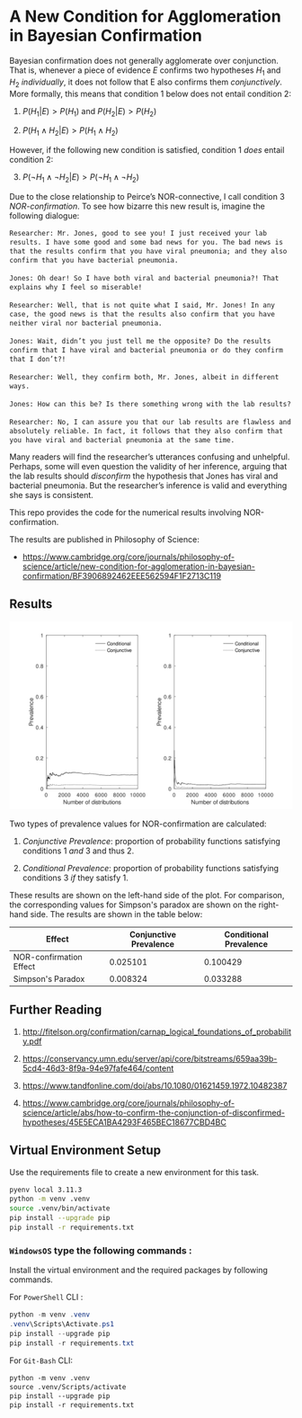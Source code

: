# A New Condition for Agglomeration in Bayesian Confirmation

Bayesian confirmation does not generally agglomerate over conjunction. That is, whenever a piece of evidence $E$ confirms two hypotheses $H_1$ and $H_2$ *individually*, it does not follow that E also confirms them *conjunctively*. More formally, this means that condition 1 below does not entail condition 2:

1. $P(H_1|E)>P(H_1)$ and $P(H_2|E)>P(H_2)$

2. $P(H_1\land H_2|E)>P(H_1\land H_2)$

However, if the following new condition is satisfied, condition 1 *does* entail condition 2:

3. $P(\neg H_1\land \neg H_2|E)>P(\neg H_1\land \neg H_2)$

Due to the close relationship to Peirce’s NOR-connective, I call condition 3 *NOR-confirmation*. To see how bizarre this new result is, imagine the following dialogue:

    Researcher: Mr. Jones, good to see you! I just received your lab results. I have some good and some bad news for you. The bad news is that the results confirm that you have viral pneumonia; and they also confirm that you have bacterial pneumonia.

    Jones: Oh dear! So I have both viral and bacterial pneumonia?! That explains why I feel so miserable!

    Researcher: Well, that is not quite what I said, Mr. Jones! In any case, the good news is that the results also confirm that you have neither viral nor bacterial pneumonia.

    Jones: Wait, didn’t you just tell me the opposite? Do the results confirm that I have viral and bacterial pneumonia or do they confirm that I don’t?!

    Researcher: Well, they confirm both, Mr. Jones, albeit in different ways.

    Jones: How can this be? Is there something wrong with the lab results?

    Researcher: No, I can assure you that our lab results are flawless and absolutely reliable. In fact, it follows that they also confirm that you have viral and bacterial pneumonia at the same time.

Many readers will find the researcher’s utterances confusing and unhelpful. Perhaps, some will even question the validity of her inference, arguing that the lab results should *disconfirm* the hypothesis that Jones has viral and bacterial pneumonia. But the researcher’s inference is valid and everything she says is consistent.

This repo provides the code for the numerical results involving NOR-confirmation.

The results are published in Philosophy of Science:

- https://www.cambridge.org/core/journals/philosophy-of-science/article/new-condition-for-agglomeration-in-bayesian-confirmation/BF3906892462EEE562594F1F2713C119


## Results

![alt text](nor_simpson.svg)

Two types of prevalence values for NOR-confirmation are calculated:

1. *Conjunctive Prevalence*: proportion of probability functions satisfying conditions 1 *and* 3 and thus 2.

2. *Conditional Prevalence*: proportion of probability functions satisfying conditions 3 *if* they satisfy 1.

These results are shown on the left-hand side of the plot. For comparison, the corresponding values for Simpson's paradox are shown on the right-hand side. The results are shown in the table below:

<table id="T_74a50">
  <thead>
    <tr>
      <th id="T_74a50_level0_col0" class="col_heading level0 col0" >Effect</th>
      <th id="T_74a50_level0_col1" class="col_heading level0 col1" >Conjunctive Prevalence</th>
      <th id="T_74a50_level0_col2" class="col_heading level0 col2" >Conditional Prevalence</th>
    </tr>
  </thead>
  <tbody>
    <tr>
      <td id="T_74a50_row0_col0" class="data row0 col0" >NOR-confirmation Effect</td>
      <td id="T_74a50_row0_col1" class="data row0 col1" >0.025101</td>
      <td id="T_74a50_row0_col2" class="data row0 col2" >0.100429</td>
    </tr>
    <tr>
      <td id="T_74a50_row2_col0" class="data row2 col0" >Simpson's Paradox</td>
      <td id="T_74a50_row2_col1" class="data row2 col1" >0.008324</td>
      <td id="T_74a50_row2_col2" class="data row2 col2" >0.033288</td>
    </tr>
  </tbody>
</table>

## Further Reading

1. http://fitelson.org/confirmation/carnap_logical_foundations_of_probability.pdf

1. https://conservancy.umn.edu/server/api/core/bitstreams/659aa39b-5cd4-46d3-8f9a-94e97fafe464/content

1. https://www.tandfonline.com/doi/abs/10.1080/01621459.1972.10482387

1. https://www.cambridge.org/core/journals/philosophy-of-science/article/abs/how-to-confirm-the-conjunction-of-disconfirmed-hypotheses/45E5ECA1BA4293F465BEC18677CBD4BC

## Virtual Environment Setup

Use the requirements file to create a new environment for this task. 

```Bash
pyenv local 3.11.3
python -m venv .venv
source .venv/bin/activate
pip install --upgrade pip
pip install -r requirements.txt
```

### **`WindowsOS`** type the following commands :

Install the virtual environment and the required packages by following commands.

For `PowerShell` CLI :

```PowerShell
python -m venv .venv
.venv\Scripts\Activate.ps1
pip install --upgrade pip
pip install -r requirements.txt
```

For `Git-Bash` CLI:

```
python -m venv .venv
source .venv/Scripts/activate
pip install --upgrade pip
pip install -r requirements.txt
```
